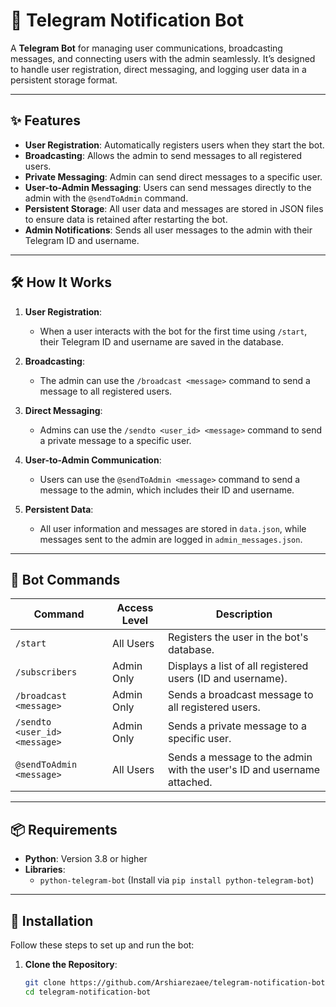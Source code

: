 # 🤖 Telegram Notification Bot

A **Telegram Bot** for managing user communications, broadcasting messages, and connecting users with the admin seamlessly. It’s designed to handle user registration, direct messaging, and logging user data in a persistent storage format.

---

## ✨ Features

- **User Registration**: Automatically registers users when they start the bot.
- **Broadcasting**: Allows the admin to send messages to all registered users.
- **Private Messaging**: Admin can send direct messages to a specific user.
- **User-to-Admin Messaging**: Users can send messages directly to the admin with the `@sendToAdmin` command.
- **Persistent Storage**: All user data and messages are stored in JSON files to ensure data is retained after restarting the bot.
- **Admin Notifications**: Sends all user messages to the admin with their Telegram ID and username.

---

## 🛠️ How It Works

1. **User Registration**:
   - When a user interacts with the bot for the first time using `/start`, their Telegram ID and username are saved in the database.
   
2. **Broadcasting**:
   - The admin can use the `/broadcast <message>` command to send a message to all registered users.
   
3. **Direct Messaging**:
   - Admins can use the `/sendto <user_id> <message>` command to send a private message to a specific user.
   
4. **User-to-Admin Communication**:
   - Users can use the `@sendToAdmin <message>` command to send a message to the admin, which includes their ID and username.
   
5. **Persistent Data**:
   - All user information and messages are stored in `data.json`, while messages sent to the admin are logged in `admin_messages.json`.

---

## 📜 Bot Commands

| Command                | Access Level | Description                                                                 |
|-------------------------|--------------|-----------------------------------------------------------------------------|
| `/start`               | All Users    | Registers the user in the bot's database.                                   |
| `/subscribers`         | Admin Only   | Displays a list of all registered users (ID and username).                  |
| `/broadcast <message>` | Admin Only   | Sends a broadcast message to all registered users.                          |
| `/sendto <user_id> <message>` | Admin Only | Sends a private message to a specific user.                                 |
| `@sendToAdmin <message>` | All Users  | Sends a message to the admin with the user's ID and username attached.      |

---

## 📦 Requirements

- **Python**: Version 3.8 or higher
- **Libraries**:
  - `python-telegram-bot` (Install via `pip install python-telegram-bot`)

---

## 🚀 Installation

Follow these steps to set up and run the bot:

1. **Clone the Repository**:
   ```bash
   git clone https://github.com/Arshiarezaee/telegram-notification-bot.git
   cd telegram-notification-bot
